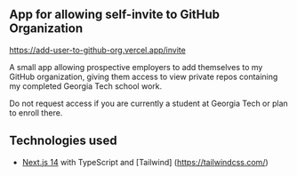 ## App for allowing self-invite to GitHub Organization

https://add-user-to-github-org.vercel.app/invite

A small app allowing prospective employers to add themselves to my GitHub organization, giving them access to view private repos containing my completed Georgia Tech school work.

Do not request access if you are currently a student at Georgia Tech or plan to enroll there.


## Technologies used

* [Next.js 14](https://nextjs.org/) with TypeScript and [Tailwind] (https://tailwindcss.com/)
